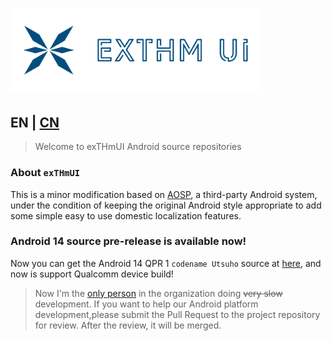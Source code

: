 # <img src="https://github.com/exTHmUI/android/blob/Tenshi/logo.png" width="400"> #

## EN | [CN](https://github.com/exTHmUI/.github/blob/master/profile/README_CN.md) ##

> Welcome to exTHmUI Android source repositories

### About ``exTHmUI`` ###
This is a minor modification based on [AOSP](http://android.googlesource.com/), a third-party Android system, under the condition of keeping the original Android style appropriate to add some simple easy to use domestic localization features.

### Android 14 source pre-release is available now!
Now you can get the Android 14 QPR 1 ```codename Utsuho``` source at [here](https://github.com/exthmui-next), and now is support Qualcomm device build!


> Now I'm the [only person](https://github.com/Yuyuko1024) in the organization doing ~~very slow~~ development. If you want to help our Android platform development,please submit the Pull Request to the project repository for review. After the review, it will be merged.